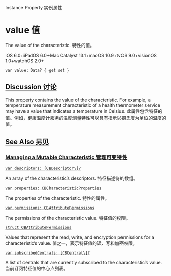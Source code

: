 Instance Property 实例属性

# value 值

The value of the characteristic.
特性的值。

iOS 6.0+iPadOS 6.0+Mac Catalyst 13.1+macOS 10.9+tvOS 9.0+visionOS 1.0+watchOS 2.0+

```
var value: Data? { get set }
```



## [Discussion 讨论](https://developer.apple.com/documentation/corebluetooth/cbmutablecharacteristic/value#Discussion)

This property contains the value of the characteristic. For example, a temperature measurement characteristic of a health thermometer service may have a value that indicates a temperature in Celsius.
此属性包含特征的值。例如，健康温度计服务的温度测量特性可以具有指示以摄氏度为单位的温度的值。



## [See Also 另见](https://developer.apple.com/documentation/corebluetooth/cbmutablecharacteristic/value#see-also)

### [Managing a Mutable Characteristic 管理可变特性](https://developer.apple.com/documentation/corebluetooth/cbmutablecharacteristic/value#Managing-a-Mutable-Characteristic)

[`var descriptors: [CBDescriptor\]?`](https://developer.apple.com/documentation/corebluetooth/cbmutablecharacteristic/descriptors)

An array of the characteristic’s descriptors.
特征描述符的数组。

[`var properties: CBCharacteristicProperties`](https://developer.apple.com/documentation/corebluetooth/cbmutablecharacteristic/properties)

The properties of the characteristic.
特性的属性。

[`var permissions: CBAttributePermissions`](https://developer.apple.com/documentation/corebluetooth/cbmutablecharacteristic/permissions)

The permissions of the characteristic value.
特征值的权限。

[`struct CBAttributePermissions`](https://developer.apple.com/documentation/corebluetooth/cbattributepermissions)

Values that represent the read, write, and encryption permissions for a characteristic’s value.
值之一，表示特征值的读、写和加密权限。

[`var subscribedCentrals: [CBCentral\]?`](https://developer.apple.com/documentation/corebluetooth/cbmutablecharacteristic/subscribedcentrals)

A list of centrals that are currently subscribed to the characteristic’s value.
当前订阅特征值的中心点列表。
